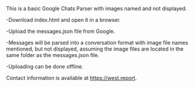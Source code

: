 This is a basic Google Chats Parser with images named and not displayed.

-Download index.html and open it in a browser.

-Upload the messages.json file from Google.

-Messages will be parsed into a conversation format with image file names mentioned, but not displayed, assuming the image files are located in the same folder as the messages.json file.

-Uploading can be done offline.

Contact information is available at https://west.report.
